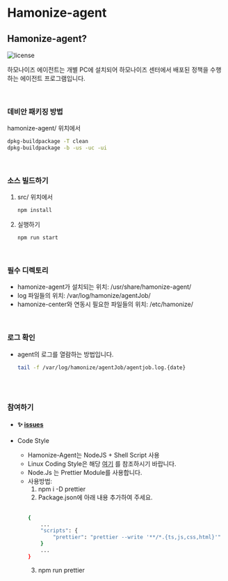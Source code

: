 # Hamonize-agent
## Hamonize-agent?
![license](https://img.shields.io/badge/Apache-License2.0-green.svg)

하모나이즈 에이전트는 개별 PC에 설치되어 하모나이즈 센터에서 배포된 정책을 수행하는 에이전트 프로그램입니다.

<br>

### 데비안 패키징 방법

hamonize-agent/ 위치에서 
```bash
dpkg-buildpackage -T clean
dpkg-buildpackage -b -us -uc -ui 
```
<br>

### 소스 빌드하기
1) src/ 위치에서 
    ```bash
    npm install
    ```   

2)  실행하기
    ```bash
    npm run start 
    ```

<br>


### 필수 디렉토리
- hamonize-agent가 설치되는 위치: /usr/share/hamonize-agent/
- log 파일들의 위치: /var/log/hamonize/agentJob/
- hamonize-center와 연동시 필요한 파일들의 위치: /etc/hamonize/

<br>

### 로그 확인
- agent의 로그를 열람하는 방법입니다. 
  ```bash
  tail -f /var/log/hamonize/agentJob/agentjob.log.{date}
  ```



<br></br>
### 참여하기
 
* #### :sparkles: [issues](https://github.com/hamonikr/hamonize/issues?q=is%3Aissue+milestone%3A%22%EA%B0%9C%EB%B0%A9%ED%98%95OS%EB%B0%8F+%EC%9C%88%EB%8F%84%EC%9A%B0%EA%B8%B0%EB%B0%98%EC%9D%98+Hamonize-Agent%22+)

  
*  Code Style
   * Hamonize-Agent는 NodeJS + Shell Script 사용
    - Linux Coding Style은 해당 [여기]( https://www.kernel.org/doc/html/latest/process/coding-style.html) 를 참조하시기 바랍니다.  
    - Node.Js 는 Prettier Module를 사용합니다.
    - 사용방법:  
      1. npm i -D prettier 
      2. Package.json에 아래 내용 추가하여 주세요. <br><br>
      ```bash
      {
          ...
          "scripts": {
              "prettier": "prettier --write '**/*.{ts,js,css,html}'"
          }
          ...
      }
      ```
      3. npm run prettier
